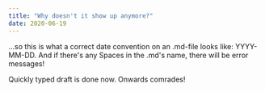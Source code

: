 ```yaml
---
title: "Why doesn't it show up anymore?"
date: 2020-06-19
---
```

...so this is what a correct date convention on an .md-file looks like: YYYY-MM-DD. 
And if there's any Spaces in the .md's name, there will be error messages!

Quickly typed draft is done now. Onwards comrades!
